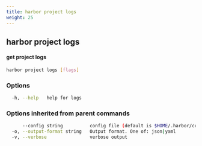 ```yaml
---
title: harbor project logs
weight: 25
---
```

## harbor project logs

#### get project logs

```sh
harbor project logs [flags]
```

### Options

```sh
  -h, --help   help for logs
```

### Options inherited from parent commands

```sh
      --config string          config file (default is $HOME/.harbor/config.yaml) (default "/home/user/.harbor/config.yaml")
  -o, --output-format string   Output format. One of: json|yaml
  -v, --verbose                verbose output
```

